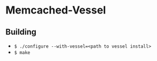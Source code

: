 # Memcached-Vessel

## Building
* `$ ./configure --with-vessel=<path to vessel install>`
* `$ make`
